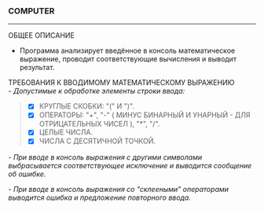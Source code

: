 ### **COMPUTER**  
__________________________  
ОБЩЕЕ ОПИСАНИЕ  
- Программа анализирует введённое в консоль математическое выражение, проводит соответствующие вычисления и выводит результат.
   
ТРЕБОВАНИЯ К ВВОДИМОМУ МАТЕМАТИЧЕСКОМУ ВЫРАЖЕНИЮ  
*\- Допустимые к обработке элементы строки ввода:*  
>- [x] КРУГЛЫЕ СКОБКИ: "(" И ")".  
>- [x] ОПЕРАТОРЫ: "+", "-" (  МИНУС БИНАРНЫЙ И УНАРНЫЙ - ДЛЯ ОТРИЦАТЕЛЬНЫХ ЧИСЕЛ ), "*", "/".  
>- [x] ЦЕЛЫЕ ЧИСЛА.  
>- [x] ЧИСЛА С ДЕСЯТИЧНОЙ ТОЧКОЙ.  
  
  
*\- При вводе в консоль выражения с другими символами выбрасывается соответствующее исключение и выводится сообщение об ошибке.*

*\- При вводе в консоль выражения со "склееными" операторами выводится ошибка и предложение повторного ввода.*